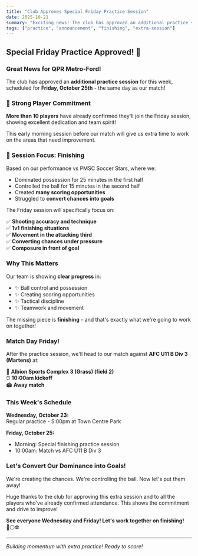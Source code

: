 ```yaml
---
title: "Club Approves Special Friday Practice Session"
date: 2025-10-21
summary: "Exciting news! The club has approved an additional practice session on Friday, October 25th. Over 10 players have already confirmed attendance. The session will focus on finishing and goal-scoring techniques."
tags: ["practice", "announcement", "finishing", "extra-session"]
---
```


## Special Friday Practice Approved! 🎉

### Great News for QPR Metro-Ford!

The club has approved an **additional practice session** for this week, scheduled for **Friday, October 25th** - the same day as our match!

### 💪 Strong Player Commitment

**More than 10 players** have already confirmed they'll join the Friday session, showing excellent dedication and team spirit!

This early morning session before our match will give us extra time to work on the areas that need improvement.

### 🎯 Session Focus: Finishing

Based on our performance vs PMSC Soccer Stars, where we:
- Dominated possession for 25 minutes in the first half
- Controlled the ball for 15 minutes in the second half  
- Created **many scoring opportunities**
- Struggled to **convert chances into goals**

The Friday session will specifically focus on:

✅ **Shooting accuracy and technique**  
✅ **1v1 finishing situations**  
✅ **Movement in the attacking third**  
✅ **Converting chances under pressure**  
✅ **Composure in front of goal**

### Why This Matters

Our team is showing **clear progress** in:
- ✨ Ball control and possession
- ✨ Creating scoring opportunities  
- ✨ Tactical discipline
- ✨ Teamwork and movement

The missing piece is **finishing** - and that's exactly what we're going to work on together!

### Match Day Friday!

After the practice session, we'll head to our match against **AFC U11 B Div 3 (Martens)** at:

📍 **Albion Sports Complex 3 (Grass) (field 2)**  
⏰ **10:00am kickoff**  
🏟️ **Away match**

### This Week's Schedule

**Wednesday, October 23:**  
Regular practice - 5:00pm at Town Centre Park

**Friday, October 25:**  
- Morning: Special finishing practice session  
- 10:00am: Match vs AFC U11 B Div 3

### Let's Convert Our Dominance into Goals!

We're creating the chances. We're controlling the ball. Now let's put them away!

Huge thanks to the club for approving this extra session and to all the players who've already confirmed attendance. This shows the commitment and drive to improve!

**See everyone Wednesday and Friday! Let's work together on finishing!** 🔵⚪⚽

---

*Building momentum with extra practice! Ready to score!*
